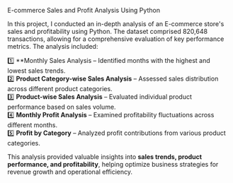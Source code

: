  E-commerce Sales and Profit Analysis Using Python

In this project, I conducted an in-depth analysis of an E-commerce store's sales and profitability using Python. The dataset comprised 820,648 transactions, allowing for a comprehensive evaluation of key performance metrics. The analysis included:  

1️⃣ **Monthly Sales Analysis – Identified months with the highest and lowest sales trends.  
2️⃣ **Product Category-wise Sales Analysis** – Assessed sales distribution across different product categories.  
3️⃣ **Product-wise Sales Analysis** – Evaluated individual product performance based on sales volume.  
4️⃣ **Monthly Profit Analysis** – Examined profitability fluctuations across different months.  
5️⃣ **Profit by Category** – Analyzed profit contributions from various product categories.  

This analysis provided valuable insights into **sales trends, product performance, and profitability**, helping optimize business strategies for revenue growth and operational efficiency.
